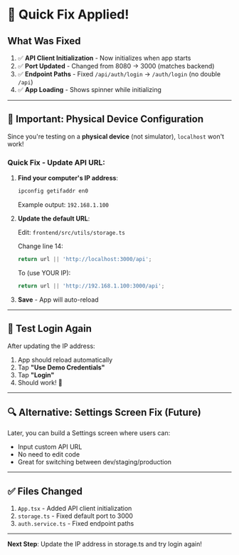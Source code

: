 # 🔧 Quick Fix Applied!

## What Was Fixed

1. ✅ **API Client Initialization** - Now initializes when app starts
2. ✅ **Port Updated** - Changed from 8080 → 3000 (matches backend)
3. ✅ **Endpoint Paths** - Fixed `/api/auth/login` → `/auth/login` (no double `/api`)
4. ✅ **App Loading** - Shows spinner while initializing

---

## 🚨 Important: Physical Device Configuration

Since you're testing on a **physical device** (not simulator), `localhost` won't work!

### Quick Fix - Update API URL:

1. **Find your computer's IP address**:
   ```bash
   ipconfig getifaddr en0
   ```
   Example output: `192.168.1.100`

2. **Update the default URL**:
   
   Edit: `frontend/src/utils/storage.ts`
   
   Change line 14:
   ```typescript
   return url || 'http://localhost:3000/api';
   ```
   
   To (use YOUR IP):
   ```typescript
   return url || 'http://192.168.1.100:3000/api';
   ```

3. **Save** - App will auto-reload

---

## 🧪 Test Login Again

After updating the IP address:

1. App should reload automatically
2. Tap **"Use Demo Credentials"**
3. Tap **"Login"**
4. Should work! 🎉

---

## 🔍 Alternative: Settings Screen Fix (Future)

Later, you can build a Settings screen where users can:
- Input custom API URL
- No need to edit code
- Great for switching between dev/staging/production

---

## ✅ Files Changed

1. `App.tsx` - Added API client initialization
2. `storage.ts` - Fixed default port to 3000
3. `auth.service.ts` - Fixed endpoint paths

---

**Next Step**: Update the IP address in storage.ts and try login again!
